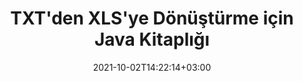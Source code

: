 ---
############################# Static ############################
layout: "autogen-gist"
date: 2021-10-02T14:22:14+03:00
draft: false
path: "tr/total/java/conversion/txt-to-xls/"
other_out_formats: "PDF DOC DOCX DOCM DOT DOTX DOTM TXT RTF HTML MHTML HTM MHT XLS XLSX XLSM XLSB XLT XLTX XLTM XLAM CSV TSV FODS DIF SXC PPT PPTX PPS PPSX PPSM POT POTX PPTM POTM ODT OTT ODS ODP OTP TIFF JPEG JPG PNG GIF BMP ICO WMF EMF DCM WEBP JP2 EMZ WMZ SVG SVGZ TGA XPS TEX MD PSD PSB EPUB WEB EXCEL IMAGE FODP DICOM"
ad_headline: "Java TXT'den XLS'ye Dönüştürme"
ad_description: "Java için TXT'den XLS'ye belge dönüştürme API'sı | 100'den fazla dosya formatı desteklenir"

############################# Head ############################
head_title: "Java'da TXT'yi XLS'ye Dönüştür | Java Kelime Dönüştürme Kitaplığı"
head_description: "Java Kelime işleme belgeleri dönüştürme API'si. NetBeans, IntelliJ IDEA ve Eclipse geliştirme ortamlarını kullanarak Java uygulamalarında TXT'yi XLS'ye ve 100'den fazla başka görüntü ve dosya biçimine dönüştürün."

############################# Header ############################
title: "TXT'den XLS'ye Dönüştürme için Java Kitaplığı"
description: "Ortaya çıkan belgenin görünümünü özelleştirmek için esnek belge işleme seçeneklerini kullanarak Java ve J2SE uygulamalarında programlı olarak TXT'yi XLS'ye dönüştürün. Word belgeleri dönüştürme kitaplığı, Word belge biçimlerini PDF, Excel elektronik tablosu, PowerPoint sunumu, Photoshop, HTML, e-Kitap, XML, resimler ve diğer birçok popüler dosya biçimine doğru bir şekilde dönüştürür. Çoklu belge dönüştürme özelliklerini kullanma – tüm belgeyi dönüştürün veya kendi seçtiğiniz sayfa numaralarına veya sayfa aralıklarına göre kaynak belge dosyasının belirli sayfalarını seçin ve herhangi bir harici yazılım kullanmadan desteklenen bir belge biçimine kolayca dönüştürün."

############################# SubMenu ############################
submenu:
    enable: false

############################# Content ############################
content:
    enable: true
    block:
    - title_left: "Java'da TXT'yi XLS'ye Dönüştürme"
      content_left: |
          Java'da TXT'den XLS'ye dosya dönüştürme işlemini üç basit adımı kullanarak gerçekleştirin. Dönüştürülen MHTML belgesini olduğu gibi görüntüleyin veya herhangi bir harici yazılım kullanmadan HTML olarak oluşturun ve görüntüleyin.

          -   **Converter** sınıfının yeni bir örneğini oluşturun ve TXT dosyasını yükleyin
          -   XLS belge türü için **ConvertOptions**'ı ayarlayın
          -   XLS'ye dönüştürmek için **Converter** sınıfı örneğinin **Convert** yöntemini çağırın
          -   HTML görüntüleyici için seçenekleri ayarlayın
          -   Dönüştürülen XLS'yi HTML olarak görüntülemek için **Görüntüleyici** nesnesi oluşturun
          
      title_right: "İndirmeler ve Kurulum Talimatları"
      content_right: |
          Kelime dosyası biçimlerini çok çeşitli görüntü ve belge türlerine dönüştürmek için `GroupDocs.Conversion` ve `GroupDocs.Viewer` ad alanlarına ihtiyacınız var. PDF, Microsoft Office (Word, Excel, PowerPoint, Project, Outlook), OpenDocument, HTML ve CAD diyagramlarını içerir. Conholdate.Total tarafından sunulan diğer [Office belgeleri için Java API'lerini](https://products.conholdate.com/total/java/) keşfedin.
          
          İlgili derleme dosyalarını [İndirilenler](https://downloads.conholdate.com/total/java) adresinden alın veya tüm paketi [Maven](https://repository.conholdate.com/webapp/#/artifacts/browse/tree/General/repo) adresinden alın/) doğrudan çalışma alanınıza `Java için Conholdate.Total` eklemek için.
          
      gisthash: "675fd7fb45acf595fd9f872593eb2899"
      gistfile: "word-to-pdf-conversion.java"

    - title_left: "Word'e Filigran Ekleme ve PDF'ye Dönüştürme"
      content_left: |
          Word belgelerini tam olarak orijinal kaynak dosya gibi Java'da PDF'ye dönüştürün ve dönüştürülen belge sayfalarına metin veya görüntü filigranları uygulayın.

          -   Word DOCX belgesini dönüştürmek için yeni **Converter** sınıfı örneği oluşturun
          -   Uygun **ConvertOptions** sınıfını örnekleyin (PdfConvertOptions, WordProcessingConvertOptions, SpreadsheetConvertOptions)
          -   **WatermarkOptions** sınıfının yeni örneğini oluşturun
          -   Filigran özelliklerini belirtin (renk, genişlik, yükseklik, metin, resim vb.)
          -   **ConvertOptions** örneğinin **Filigran** özelliğini ayarlayın
          -   Word'den PDF'ye dönüştürme için **Converter** sınıfı örneğinin **Convert** yöntemini çağırın
          
      title_right: "Uzakta Bulunan Belgeleri Yükleyin ve Dönüştürün"
      content_right: |
          Java için Conholdate.Total'ı kullanma – geliştiriciler, Amazon S3, Microsoft Azure Blob, FTP, yerel disk, akış veya basit bir URL gibi çeşitli uzak konumlardan ve bulut belge depolama kaynaklarından belgeleri yükleyebilir ve dönüştürebilir. Sadece uzaktan bulunan belge akışını elde etmek için yöntemi belirtin ve ardından bunu bir kurucu olarak Converter sınıfına iletin.
          
          Conholdate.Total for Java API'leri, Windows J2SE, Linux (Ubuntu, OpenSUSE, CentOS ve diğerleri), macOS ve Eclipse, IntelliJ NetBeans, IntelliJ IDEA veya Visual Studio Code geliştirme ortamlarına dayalı her tür Java uygulaması gibi farklı işletim sistemlerinde desteklenir.
          
      gisthash: "6999e55b491eea2906d7fefe2e636e33"
      gistfile: "add-watermark-to-word-and-convert-to-pdf.java"
          
    - title_left: "Parola Korumalı Word'den PDF'ye Dönüştürme"
      content_left: |
          Java tabanlı uygulamalarınızda parola korumalı Word işleme belgelerini doğru bir şekilde yükleyin ve PDF'ye dönüştürün - tek ihtiyacınız olan sadece birkaç satır kod. Geliştiriciler ayrıca Word (DOC veya DOCX) belgesini Microsoft Word yüklemeye gerek kalmadan Web (HTML, MHTML), Görüntüler (JPG, PNG TIFF, BMP), Markdown ve diğerleri gibi diğer biçimlere dönüştürebilir.

          -   **Converter** sınıfının yeni bir örneğini oluşturun ve kaynak belge yolunu iletin
          -   Uygun **ConvertOptions** sınıfını örnekleyin, ör. (PdfConvertOptions, WordProcessingConvertOptions, SpreadsheetConvertOptions vb.)
          -   **Converter** sınıfı örneğinin **convert** yöntemini çağırın ve dönüştürülen belge için dosya adını iletin
        
      title_right: "Kaynak Belge Bilgi Çıkarımı"
      content_right: |
          Belge bilgi çıkarma özelliği, yalnızca kaynak belge dosyası hakkında temel bilgilerin alınmasını sağlamakla kalmaz, aynı zamanda bazı değerli dosya formatına özgü bilgilerin çıkarılmasını da destekler. Bir Microsoft Project dosyasının proje başlangıç ​​ve bitiş tarihlerini, bir PDF belgesindeki tüm yazdırma kısıtlamalarını, bir Outlook veri dosyasındaki klasörlerin listesini ve bir CAD belgesindeki katmanlar ve düzenler hakkındaki bilgileri içerir.

          Conholdate.Total Java API'lerinin belge dönüştürme için bir başka yararlı özelliği, kaynak belgenin bayt akışı biçiminde teslim edilen bilinmeyen bir dosya biçimi uzantısının otomatik olarak algılanmasıdır.
          
      gisthash: "35e23082b8fa43502d6784c38947eef1"
      gistfile: "password-protected-word-document-to-pdf-conversion.java"

    - title_left: "Java'da Belirli Word Sayfalarını PDF'ye Dönüştür"
      content_left: |
          Java belge dönüştürme API'si, kaynak belgeden seçilen sayfaları seçmenize ve desteklenen belge biçimine doğru şekilde dönüştürmenize olanak tanır. Aşağıdaki kod örneği, bir Word belgesinin 1. ve 4. sayfalarının elde edilen PDF dosyasına nasıl dönüştürüleceğini gösterir.

          -   **Converter** sınıfının yeni bir örneğini oluşturun ve giriş (Word) belgesini yükleyin
          -   Uygun **ConvertOptions** sınıfını örnekleyin, ör. (PdfConvertOptions, WordProcessingConvertOptions, SpreadsheetConvertOptions vb.)
          -   **ConvertOptions** örneğinin **setPages** özelliğini ayarlayın ve dönüştürülecek belirli sayfa numarasını belirtin
          -   **Converter** sınıfı örneğinin **convert** yöntemini çağırın ve dönüştürülen belge için dosya adını (PDF) iletin
        
      title_right: "Dönüştürülen Belge Sonuçlarını Önbelleğe Alma"
      content_right: |
          Bazı durumlarda dönüştürülen belge boyutu daha büyüktür ve dönüştürülmesi zaman alır. Belge dönüştürme kitaplığı, bu tür durumları verimli bir şekilde yönetmek ve tekrarlayan dönüştürme sürecini hızlandırmak için önbelleğe alma özelliğini sunar. Uzantı noktasını kullanarak özel önbellek uygulamasıyla çalışmak için ICache arabirimini etkinleştirin ve tercih ettiğiniz gibi önbellek dönüştürmeyi kontrol edin.

          Dönüştürme sonucu varsayılan olarak yerel sürücüye kaydedilir, ancak Amazon S3, Dropbox, Google Drive, Windows Azure, Reddis veya başka herhangi bir uygun arabirim uygulanarak her tür önbellek depolaması desteklenebilir.
          
      gisthash: "98e5756c4d2150212f5abd2eb2067059"
      gistfile: "convert-specific-word-document-pages-to-pdf.java"
############################# About Formats ############################
about_formats:
    enable: false
############################# More Formats ############################
more_formats:
    enable: true
    auto: false
    other_out_formats: PDF DOC DOCX DOCM DOT DOTX DOTM TXT RTF HTML MHTML HTM MHT XLS XLSX XLSM XLSB XLT XLTX XLTM XLAM CSV TSV FODS DIF SXC PPT PPTX PPS PPSX PPSM POT POTX PPTM POTM ODT OTT ODS ODP OTP TIFF JPEG JPG PNG GIF BMP ICO WMF EMF DCM WEBP JP2 EMZ WMZ SVG SVGZ TGA XPS TEX MD PSD PSB EPUB WEB EXCEL IMAGE FODP DICOM
############################# Back to top ###############################
back_to_top:
  enable: true
---